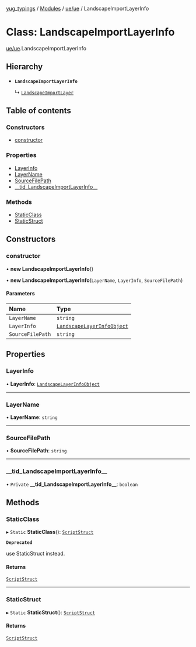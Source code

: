 [yug_typings](../README.md) / [Modules](../modules.md) / [ue/ue](../modules/ue_ue.md) / LandscapeImportLayerInfo

# Class: LandscapeImportLayerInfo

[ue/ue](../modules/ue_ue.md).LandscapeImportLayerInfo

## Hierarchy

- **`LandscapeImportLayerInfo`**

  ↳ [`LandscapeImportLayer`](ue_ue.LandscapeImportLayer.md)

## Table of contents

### Constructors

- [constructor](ue_ue.LandscapeImportLayerInfo.md#constructor)

### Properties

- [LayerInfo](ue_ue.LandscapeImportLayerInfo.md#layerinfo)
- [LayerName](ue_ue.LandscapeImportLayerInfo.md#layername)
- [SourceFilePath](ue_ue.LandscapeImportLayerInfo.md#sourcefilepath)
- [\_\_tid\_LandscapeImportLayerInfo\_\_](ue_ue.LandscapeImportLayerInfo.md#__tid_landscapeimportlayerinfo__)

### Methods

- [StaticClass](ue_ue.LandscapeImportLayerInfo.md#staticclass)
- [StaticStruct](ue_ue.LandscapeImportLayerInfo.md#staticstruct)

## Constructors

### constructor

• **new LandscapeImportLayerInfo**()

• **new LandscapeImportLayerInfo**(`LayerName`, `LayerInfo`, `SourceFilePath`)

#### Parameters

| Name | Type |
| :------ | :------ |
| `LayerName` | `string` |
| `LayerInfo` | [`LandscapeLayerInfoObject`](ue_ue.LandscapeLayerInfoObject.md) |
| `SourceFilePath` | `string` |

## Properties

### LayerInfo

• **LayerInfo**: [`LandscapeLayerInfoObject`](ue_ue.LandscapeLayerInfoObject.md)

___

### LayerName

• **LayerName**: `string`

___

### SourceFilePath

• **SourceFilePath**: `string`

___

### \_\_tid\_LandscapeImportLayerInfo\_\_

• `Private` **\_\_tid\_LandscapeImportLayerInfo\_\_**: `boolean`

## Methods

### StaticClass

▸ `Static` **StaticClass**(): [`ScriptStruct`](ue_ue.ScriptStruct.md)

**`Deprecated`**

use StaticStruct instead.

#### Returns

[`ScriptStruct`](ue_ue.ScriptStruct.md)

___

### StaticStruct

▸ `Static` **StaticStruct**(): [`ScriptStruct`](ue_ue.ScriptStruct.md)

#### Returns

[`ScriptStruct`](ue_ue.ScriptStruct.md)
